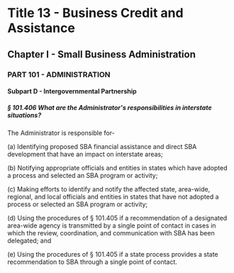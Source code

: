 
# Title 13 - Business Credit and Assistance
## Chapter I - Small Business Administration
### PART 101 - ADMINISTRATION
#### Subpart D - Intergovernmental Partnership
##### § 101.406 What are the Administrator's responsibilities in interstate situations?

The Administrator is responsible for-

(a) Identifying proposed SBA financial assistance and direct SBA development that have an impact on interstate areas;

(b) Notifying appropriate officials and entities in states which have adopted a process and selected an SBA program or activity;

(c) Making efforts to identify and notify the affected state, area-wide, regional, and local officials and entities in states that have not adopted a process or selected an SBA program or activity;

(d) Using the procedures of § 101.405 if a recommendation of a designated area-wide agency is transmitted by a single point of contact in cases in which the review, coordination, and communication with SBA has been delegated; and

(e) Using the procedures of § 101.405 if a state process provides a state recommendation to SBA through a single point of contact.
